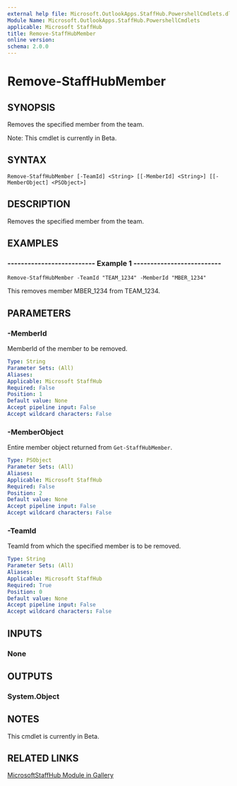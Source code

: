 ```yaml
---
external help file: Microsoft.OutlookApps.StaffHub.PowershellCmdlets.dll-Help.xml
Module Name: Microsoft.OutlookApps.StaffHub.PowershellCmdlets
applicable: Microsoft StaffHub
title: Remove-StaffHubMember
online version: 
schema: 2.0.0
---
```


# Remove-StaffHubMember

## SYNOPSIS
Removes the specified member from the team.

Note: This cmdlet is currently in Beta.

## SYNTAX

```
Remove-StaffHubMember [-TeamId] <String> [[-MemberId] <String>] [[-MemberObject] <PSObject>]
```

## DESCRIPTION
Removes the specified member from the team.

## EXAMPLES

### -------------------------- Example 1 --------------------------
```
Remove-StaffHubMember -TeamId "TEAM_1234" -MemberId "MBER_1234"
```

This removes member MBER_1234 from TEAM_1234.

## PARAMETERS

### -MemberId
MemberId of the member to be removed.

```yaml
Type: String
Parameter Sets: (All)
Aliases: 
Applicable: Microsoft StaffHub
Required: False
Position: 1
Default value: None
Accept pipeline input: False
Accept wildcard characters: False
```

### -MemberObject
Entire member object returned from `Get-StaffHubMember`.

```yaml
Type: PSObject
Parameter Sets: (All)
Aliases: 
Applicable: Microsoft StaffHub
Required: False
Position: 2
Default value: None
Accept pipeline input: False
Accept wildcard characters: False
```

### -TeamId
TeamId from which the specified member is to be removed.

```yaml
Type: String
Parameter Sets: (All)
Aliases: 
Applicable: Microsoft StaffHub
Required: True
Position: 0
Default value: None
Accept pipeline input: False
Accept wildcard characters: False
```

## INPUTS

### None

## OUTPUTS

### System.Object

## NOTES

This cmdlet is currently in Beta.

## RELATED LINKS

[MicrosoftStaffHub Module in Gallery](https://www.powershellgallery.com/packages/MicrosoftStaffHub/1.0.0-alpha)
